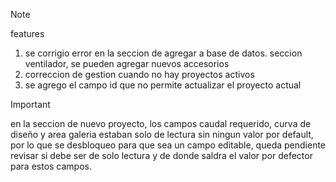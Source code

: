 > [!NOTE]
> features
> 1. se corrigio error en la seccion de agregar a base de datos. seccion ventilador, se pueden agregar nuevos accesorios
> 2. correccion de gestion cuando no hay proyectos activos
> 3. se agrego el campo id que no permite actualizar el proyecto actual

> [!IMPORTANT]
> en la seccion de nuevo proyecto, los campos caudal requerido, curva de diseño y area galeria estaban solo de lectura sin ningun valor por default, por lo que se desbloqueo para que sea un campo editable,
> queda pendiente revisar si debe ser de solo lectura y de donde saldra el valor por defector para estos campos.
